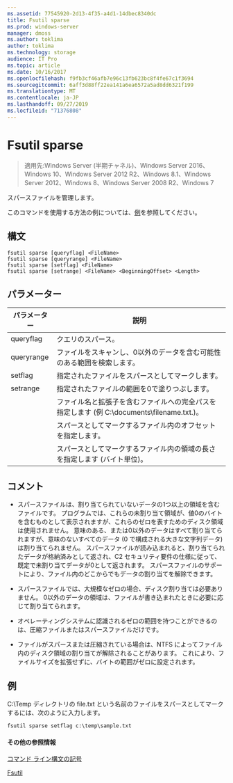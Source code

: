 ```yaml
---
ms.assetid: 77545920-2d13-4f35-a4d1-14dbec8340dc
title: Fsutil sparse
ms.prod: windows-server
manager: dmoss
ms.author: toklima
author: toklima
ms.technology: storage
audience: IT Pro
ms.topic: article
ms.date: 10/16/2017
ms.openlocfilehash: f9fb3cf46afb7e96c13fb623bc8f4fe67c1f3694
ms.sourcegitcommit: 6aff3d88ff22ea141a6ea6572a5ad8dd6321f199
ms.translationtype: MT
ms.contentlocale: ja-JP
ms.lasthandoff: 09/27/2019
ms.locfileid: "71376808"
---
```

# <a name="fsutil-sparse"></a>Fsutil sparse
>適用先:Windows Server (半期チャネル)、Windows Server 2016、Windows 10、Windows Server 2012 R2、Windows 8.1、Windows Server 2012、Windows 8、Windows Server 2008 R2、Windows 7

スパースファイルを管理します。

このコマンドを使用する方法の例については、[例](#BKMK_examples)を参照してください。

## <a name="syntax"></a>構文

```
fsutil sparse [queryflag] <FileName>
fsutil sparse [queryrange] <FileName>
fsutil sparse [setflag] <FileName>
fsutil sparse [setrange] <FileName> <BeginningOffset> <Length>
```

## <a name="parameters"></a>パラメーター

|     パラメーター     |                                                    説明                                                    |
|-------------------|-------------------------------------------------------------------------------------------------------------------|
|     queryflag     |                                                  クエリのスパース。                                                  |
|    queryrange     |                        ファイルをスキャンし、0以外のデータを含む可能性のある範囲を検索します。                        |
|      setflag      |                                        指定されたファイルをスパースとしてマークします。                                        |
|     setrange      |                                   指定されたファイルの範囲を0で塗りつぶします。                                   |
|    <FileName>     | ファイル名と拡張子を含むファイルへの完全パスを指定します (例 C:\documents\filename.txt.)。 |
| <BeginningOffset> |                              スパースとしてマークするファイル内のオフセットを指定します。                              |
|     <Length>      |                 スパースとしてマークするファイル内の領域の長さを指定します (バイト単位)。                 |

## <a name="remarks"></a>コメント

-   スパースファイルは、割り当てられていないデータの1つ以上の領域を含むファイルです。 プログラムでは、これらの未割り当て領域が、値0のバイトを含むものとして表示されますが、これらのゼロを表すためのディスク領域は使用されません。 意味のある、または0以外のデータはすべて割り当てられますが、意味のないすべてのデータ (0 で構成される大きな文字列データ) は割り当てられません。 スパースファイルが読み込まれると、割り当てられたデータが格納済みとして返され、C2 セキュリティ要件の仕様に従って、既定で未割り当てデータが0として返されます。 スパースファイルのサポートにより、ファイル内のどこからでもデータの割り当てを解除できます。

-   スパースファイルでは、大規模なゼロの場合、ディスク割り当ては必要ありません。 0以外のデータの領域は、ファイルが書き込まれたときに必要に応じて割り当てられます。

-   オペレーティングシステムに認識されるゼロの範囲を持つことができるのは、圧縮ファイルまたはスパースファイルだけです。

-   ファイルがスパースまたは圧縮されている場合は、NTFS によってファイル内のディスク領域の割り当てが解除されることがあります。 これにより、ファイルサイズを拡張せずに、バイトの範囲がゼロに設定されます。

## <a name="BKMK_examples"></a>例
C:\Temp ディレクトリの file.txt という名前のファイルをスパースとしてマークするには、次のように入力します。

```
fsutil sparse setflag c:\temp\sample.txt 
```

#### <a name="additional-references"></a>その他の参照情報
[コマンド ライン構文の記号](Command-Line-Syntax-Key.md)

[Fsutil](Fsutil.md)


